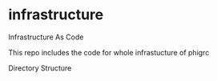 # infrastructure

Infrastructure As Code

This repo includes the code for whole infrastucture of phigrc

Directory Structure
